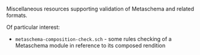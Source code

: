 
Miscellaneous resources supporting validation of Metaschema and related formats.

Of particular interest:

- `metaschema-composition-check.sch` - some rules checking of a Metaschema module in reference to its composed rendition
